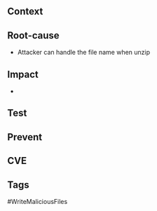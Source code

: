 ## Context

## Root-cause
- Attacker can handle the file name when unzip
## Impact
- 
## Test

## Prevent

## CVE

## Tags
#WriteMaliciousFiles 